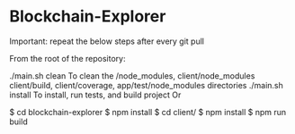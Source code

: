 # Blockchain-Explorer
Important: repeat the below steps after every git pull

From the root of the repository:

./main.sh clean
To clean the /node_modules, client/node_modules client/build, client/coverage, app/test/node_modules directories
./main.sh install
To install, run tests, and build project
Or

  $ cd blockchain-explorer
  $ npm install
  $ cd client/
  $ npm install
  $ npm run build
